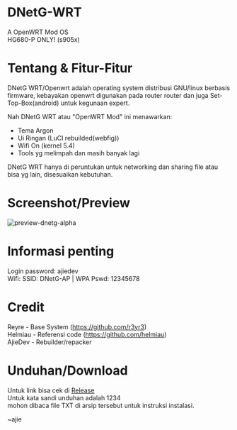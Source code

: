 # DNetG-WRT
A OpenWRT Mod OS <br />
HG680-P ONLY! (s905x)

# Tentang & Fitur-Fitur
DNetG WRT/Openwrt adalah operating system distribusi GNU/linux berbasis firmware, kebayakan openwrt digunakan pada router router dan juga Set-Top-Box(android) untuk kegunaan expert. <br />

Nah DNetG WRT atau "OpenWRT Mod" ini menawarkan:

- Tema Argon
- Ui Ringan (LuCI rebuilded(webfig))
- Wifi On (kernel 5.4)
- Tools yg melimpah dan masih banyak lagi


DNetG WRT hanya di peruntukan untuk networking dan sharing file atau bisa yg lain, disesuaikan kebutuhan.

# Screenshot/Preview
![preview-dnetg-alpha](https://github.com/AjieDevCorp-Limited/DNetG-WRT/assets/86506499/2d10f32a-e211-453a-956c-b03f256ec41d)
# Informasi penting
 
Login password: ajiedev <br />
Wifi: SSID: DNetG-AP | WPA Pswd: 12345678

# Credit

Reyre - Base System (https://github.com/r3yr3) <br />
Helmiau - Referensi code (https://github.com/helmiau) <br />
AjieDev - Rebuilder/repacker <br />


# Unduhan/Download

Untuk link bisa cek di [Release](https://github.com/AjieDevCorp-Limited/DNetG-WRT/releases) <br />
Untuk kata sandi unduhan adalah 1234 <br />
mohon dibaca file TXT di arsip tersebut untuk instruksi instalasi. <br />


~ajie
